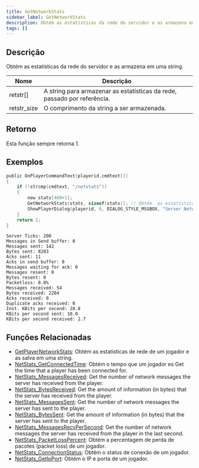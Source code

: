 ```yaml
---
title: GetNetworkStats
sidebar_label: GetNetworkStats
description: Obtém as estatísticas da rede do servidor e as armazena em uma string.
tags: []
---
```


## Descrição

Obtém as estatísticas da rede do servidor e as armazena em uma string.

| Nome        | Descrição                                                                |
| ----------- | ------------------------------------------------------------------------ |
| retstr[]    | A string para armazenar as estatísticas da rede, passado por referência. |
| retstr_size | O comprimento da string a ser armazenada.                                |

## Retorno

Esta função sempre retorna 1.

## Exemplos

```c
public OnPlayerCommandText(playerid,cmdtext[])
{
    if (!strcmp(cmdtext, "/netstats"))
    {
        new stats[400+1];
        GetNetworkStats(stats, sizeof(stats)); // Obtém  as estatísticas da rede do servidor.
        ShowPlayerDialog(playerid, 0, DIALOG_STYLE_MSGBOX, "Server Network Stats", stats, "Close", "");
    }
    return 1;
}
```

```
Server Ticks: 200
Messages in Send buffer: 0
Messages sent: 142
Bytes sent: 8203
Acks sent: 11
Acks in send buffer: 0
Messages waiting for ack: 0
Messages resent: 0
Bytes resent: 0
Packetloss: 0.0%
Messages received: 54
Bytes received: 2204
Acks received: 0
Duplicate acks received: 0
Inst. KBits per second: 28.8
KBits per second sent: 10.0
KBits per second received: 2.7
```

## Funções Relacionadas

- [GetPlayerNetworkStats](GetPlayerNetworkStats): Obtém as estatísticas de rede de um jogador e as salva em uma string.
- [NetStats_GetConnectedTime](NetStats_GetConnectedTime): Obtém o tempo que um jogador es Get the time that a player has been connected for.
- [NetStats_MessagesReceived](NetStats_MessagesReceived): Get the number of network messages the server has received from the player.
- [NetStats_BytesReceived](NetStats_BytesReceived): Get the amount of information (in bytes) that the server has received from the player.
- [NetStats_MessagesSent](NetStats_MessagesSent): Get the number of network messages the server has sent to the player.
- [NetStats_BytesSent](NetStats_BytesSent): Get the amount of information (in bytes) that the server has sent to the player.
- [NetStats_MessagesRecvPerSecond](NetStats_MessagesRecvPerSecond): Get the number of network messages the server has received from the player in the last second.
- [NetStats_PacketLossPercent](NetStats_PacketLossPercent): Obtém a percentagem de perda de pacotes (packet loss) de um jogador.
- [NetStats_ConnectionStatus](NetStats_ConnectionStatus): Obtém o status de conexão de um jogador.
- [NetStats_GetIpPort](NetStats_GetIpPort): Obtém o IP e porta de um jogador.
